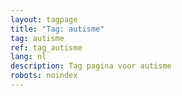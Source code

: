 ```yaml
---
layout: tagpage
title: "Tag: autisme"
tag: autisme
ref: tag_autisme
lang: nl
description: Tag pagina voor autisme
robots: noindex
---
```

